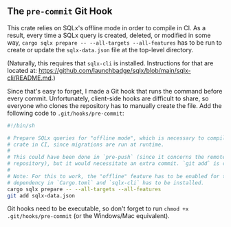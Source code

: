 ## The `pre-commit` Git Hook

This crate relies on SQLx's offline mode in order to compile in CI. As a result, every time a SQLx query is created, deleted, or modified in some way, `cargo sqlx prepare -- --all-targets --all-features` has to be run to create or update the `sqlx-data.json` file at the top-level directory.

(Naturally, this requires that `sqlx-cli` is installed. Instructions for that are located at: https://github.com/launchbadge/sqlx/blob/main/sqlx-cli/README.md.)

Since that's easy to forget, I made a Git hook that runs the command before every commit. Unfortunately, client-side hooks are difficult to share, so everyone who clones the repository has to manually create the file. Add the following code to `.git/hooks/pre-commit`:

```sh
#!/bin/sh

# Prepare SQLx queries for "offline mode", which is necessary to compile the
# crate in CI, since migrations are run at runtime.
#
# This could have been done in `pre-push` (since it concerns the remote
# repository), but it would necessitate an extra commit. `git add` is cleaner.
#
# Note: For this to work, the "offline" feature has to be enabled for the SQLx
# dependency in `Cargo.toml` and `sqlx-cli` has to be installed.
cargo sqlx prepare -- --all-targets --all-features
git add sqlx-data.json
```

Git hooks need to be executable, so don't forget to run `chmod +x .git/hooks/pre-commit` (or the Windows/Mac equivalent).
